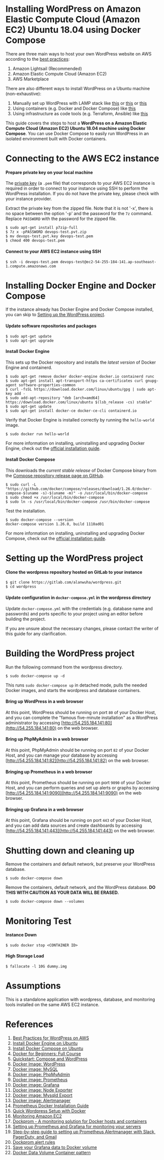 # Installing WordPress on Amazon Elastic Compute Cloud (Amazon EC2) Ubuntu 18.04 using Docker Compose

There are three main ways to host your own WordPress website on AWS according to the [best practices](https://d1.awsstatic.com/whitepapers/wordpress-best-practices-on-aws.pdf):

1. Amazon Lightsail (Recommended)
1. Amazon Elastic Compute Cloud (Amazon EC2)
1. AWS Marketplace

There are also different ways to install WordPress on a Ubuntu machine (non-exhaustive):
1. Manually set up WordPress with LAMP stack like [this](https://linuxbeast.com/tutorials/aws/how-to-install-wordpress-on-ec2-ubuntu-18-04/) or [this](https://medium.com/@kavishbaghel/setting-up-wordpress-with-lamp-stack-on-ec2-instance-aws-articles-28e50a675e08) or [this](https://aws.amazon.com/getting-started/hands-on/deploy-wordpress-with-amazon-rds/)
1. Using containers (e.g. Docker and Docker Compose) like [this](https://docs.docker.com/compose/wordpress/)
1. Using infrastructure as code tools (e.g. Terraform, Ansible) like [this](https://medium.com/@mschirbel/wordpress-on-aws-using-terraform-and-ansible-8c3e04cb76e9)

This guide covers the steps to host a __WordPress on a Amazon Elastic Compute Cloud (Amazon EC2) Ubuntu 18.04 machine using Docker Compose__. You can use Docker Compose to easily run WordPress in an isolated environment built with Docker containers.

# Connecting to the AWS EC2 instance

#### Prepare private key on your local machine

The [private key](https://docs.aws.amazon.com/AWSEC2/latest/UserGuide/ec2-key-pairs.html) (a `.pem` file) that corresponds to your AWS EC2 instance is required in order to connect to your instance using SSH to perform the WordPress installation. If you do not have the private key, please check with your instance provider.

Extract the private key from the zipped file.
Note that it is not '-x', there is no space between the option '-p' and the password for the `7z` command. Replace `PASSWORD` with the password for the zipped file.
```
$ sudo apt-get install p7zip-full
$ 7z x -pPASSWORD devops-test.pvt.zip
$ mv devops-test.pvt.key devops-test.pem
$ chmod 400 devops-test.pem
```

#### Connect to your AWS EC2 instance using SSH
```
$ ssh -i devops-test.pem devops-test@ec2-54-255-184-141.ap-southeast-1.compute.amazonaws.com
```

# Installing Docker Engine and Docker Compose

If the instance already has Docker Engine and Docker Compose installed, you can skip to [Setting up the WordPress project](#setup).

#### Update software repositories and packages
```
$ sudo apt-get update
$ sudo apt-get upgrade
```

#### Install Docker Engine
This sets up the Docker repository and installs the _latest version_ of Docker Engine and containerd.
```
$ sudo apt-get remove docker docker-engine docker.io containerd runc
$ sudo apt-get install apt-transport-https ca-certificates curl gnupg-agent software-properties-common
$ curl -fsSL https://download.docker.com/linux/ubuntu/gpg | sudo apt-key add -
$ sudo add-apt-repository "deb [arch=amd64] https://download.docker.com/linux/ubuntu $(lsb_release -cs) stable"
$ sudo apt-get update
$ sudo apt-get install docker-ce docker-ce-cli containerd.io
```

Verify that Docker Engine is installed correctly  by running the `hello-world` image.
```
$ sudo docker run hello-world
```

For more information on installing, uninstalling and upgrading Docker Engine, check out the [official installation guide](https://docs.docker.com/engine/install/ubuntu/).

#### Install Docker Compose
This downloads the _current stable release_ of Docker Compose binary from the [Compose repository release page on GitHub](https://github.com/docker/compose/releases).
```
$ sudo curl -L "https://github.com/docker/compose/releases/download/1.26.0/docker-compose-$(uname -s)-$(uname -m)" -o /usr/local/bin/docker-compose
$ sudo chmod +x /usr/local/bin/docker-compose
$ sudo ln -s /usr/local/bin/docker-compose /usr/bin/docker-compose
```

Test the installation.
```
$ sudo docker-compose --version
docker-compose version 1.26.0, build 1110ad01
```

For more information on installing, uninstalling and upgrading Docker Compose, check out the [official installation guide](https://docs.docker.com/compose/install/).

<a name='setup'></a>

# Setting up the WordPress project

#### Clone the wordpress repository hosted on GitLab to your instance
```
$ git clone https://gitlab.com/alanwuha/wordpress.git
$ cd wordpress
```

#### Update configuration in `docker-compose.yml` in the wordpress directory
Update `docker-compose.yml` with the credentials (e.g. database name and passwords) and ports specific to your project using an editor before building the project.

If you are unsure about the necessary changes, please contact the writer of this guide for any clarification.

# Building the WordPress project
Run the following command from the wordpress directory.
```
$ sudo docker-compose up -d
```
This runs `sudo docker-compose up` in detached mode, pulls the needed Docker images, and starts the wordpress and database containers.

#### Bring up WordPress in a web browser

At this point, WordPress should be running on port `80` of your Docker Host, and you can complete the "famous five-minute installation" as a WordPress administrator by accessing [http://54.255.184.141:80](http://54.255.184.141:80) on the web browser.

#### Bring up PhpMyAdmin in a web browser

At this point, PhpMyAdmin should be running on port `82` of your Docker Host, and you can manage your database by accessing [http://54.255.184.141:82](http://54.255.184.141:82) on the web browser.

#### Bringing up Prometheus in a web browser

At this point, Prometheus should be running on port `9090` of your Docker Host, and you can perform queries and set up alerts or graphs by accessing [http://54.255.184.141:9090](http://54.255.184.141:9090) on the web browser.

#### Bringing up Grafana in a web browser

At this point, Grafana should be running on port `443` of your Docker Host, and you can add data sources and create dashboards by accessing [http://54.255.184.141:443](http://54.255.184.141:443) on the web browser.

# Shutting down and cleaning up

Remove the containers and default network, but preserve your WordPress database.
```
$ sudo docker-compose down
```

Remove the containers, default network, and the WordPress database. __DO THIS WITH CAUTION AS YOUR DATA WILL BE ERASED.__
```
$ sudo docker-compose down --volumes
```

# Monitoring Test

#### Instance Down
```
$ sudo docker stop <CONTAINER ID>
```

#### High Storage Load
```
$ fallocate -l 10G dummy.img
```

# Assumptions

This is a standalone application with wordpress, database, and monitoring tools installed on the same AWS EC2 instance.

# References
1. [Best Practices for WordPress on AWS](https://d1.awsstatic.com/whitepapers/wordpress-best-practices-on-aws.pdf)
1. [Install Docker Engine on Ubuntu](https://docs.docker.com/engine/install/ubuntu/)
1. [Install Docker Compose on Ubuntu](https://docs.docker.com/compose/install/)
1. [Docker for Beginners: Full Course](https://www.youtube.com/watch?v=zJ6WbK9zFpI)
1. [Quickstart: Compose and WordPress](https://docs.docker.com/compose/wordpress/)
1. [Docker Image: WordPress](https://hub.docker.com/_/wordpress/)
1. [Docker image: MySQL](https://hub.docker.com/_/mysql)
1. [Docker image: PhpMyAdmin](https://hub.docker.com/r/phpmyadmin/phpmyadmin)
1. [Docker image: Prometheus](https://hub.docker.com/r/prom/prometheus)
1. [Docker image: Grafana](https://hub.docker.com/r/grafana/grafana)
1. [Docker image: Node Exporter](https://hub.docker.com/r/prom/node-exporter/)
1. [Docker image: Mysqld Export](https://hub.docker.com/r/prom/mysqld-exporter)
1. [Docker image: Alertmanager](https://hub.docker.com/r/prom/alertmanager)
1. [Prometheus Docker Installation Guide](https://prometheus.io/docs/prometheus/latest/installation/)
1. [Quick Wordpress Setup with Docker](https://www.youtube.com/watch?v=pYhLEV-sRpY)
1. [Monitoring Amazon EC2](https://docs.aws.amazon.com/AWSEC2/latest/UserGuide/monitoring_ec2.html)
1. [Dockprom - A monitoring solution for Docker hosts and containers](https://github.com/stefanprodan/dockprom)
1. [Setting up Prometheus and Grafana for monitoring your servers](https://www.youtube.com/watch?v=4WWW2ZLEg74)
1. [Step-by-step guide to setting up Prometheus Alertmanager with Slack, PagerDuty, and Gmail](https://grafana.com/blog/2020/02/25/step-by-step-guide-to-setting-up-prometheus-alertmanager-with-slack-pagerduty-and-gmail/)
1. [Dockprom alert rules](https://github.com/stefanprodan/dockprom/blob/master/prometheus/alert.rules)
1. [Save your Grafana data to Docker volume](https://grafana.com/docs/grafana/latest/installation/configure-docker/#save-your-grafana-data)
1. [Docker Data Volume Container pattern](https://docs.docker.com/storage/volumes/)